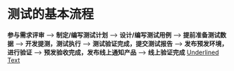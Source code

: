 # 测试的基本流程

**参与需求评审** --> **制定/编写测试计划** --> **设计/编写测试用例** --> **提前准备测试数据** --> **开发提测，测试执行** --> **测试验证完成，提交测试报告** --> **发布预发环境，进行验证** --> **预发验收完成，发布线上通知产品** --> **线上验证完成**
<u>Underlined Text</u>
